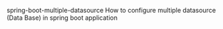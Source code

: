 spring-boot-multiple-datasource
How to configure multiple datasource (Data Base) in spring boot application
